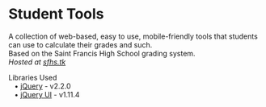 # Student Tools
A collection of web-based, easy to use, mobile-friendly tools that students can use to calculate their grades and such.  
Based on the Saint Francis High School grading system.  
*Hosted at [sfhs.tk](http://sfhs.tk)*  
  
Libraries Used  
&nbsp;&nbsp;&nbsp;•&nbsp;[jQuery](https://jquery.com/) - v2.2.0  
&nbsp;&nbsp;&nbsp;•&nbsp;[jQuery UI](https://jqueryui.com/) - v1.11.4  

